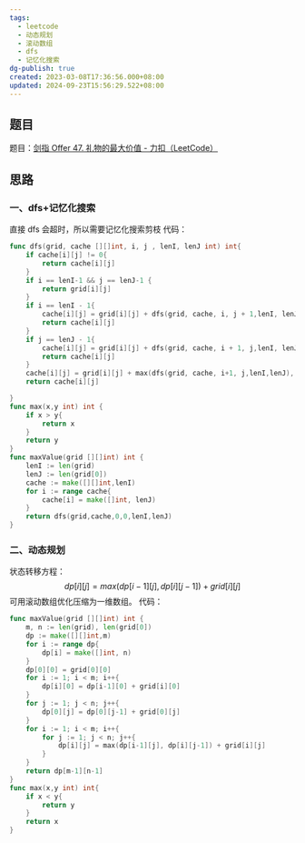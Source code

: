```yaml
---
tags:
  - leetcode
  - 动态规划
  - 滚动数组
  - dfs
  - 记忆化搜索
dg-publish: true
created: 2023-03-08T17:36:56.000+08:00
updated: 2024-09-23T15:56:29.522+08:00
---
```

## 题目
题目：[剑指 Offer 47. 礼物的最大价值 - 力扣（LeetCode）](https://leetcode.cn/problems/li-wu-de-zui-da-jie-zhi-lcof/)
## 思路
### 一、dfs+记忆化搜索
直接 dfs 会超时，所以需要记忆化搜索剪枝
代码：
```go
func dfs(grid, cache [][]int, i, j , lenI, lenJ int) int{
    if cache[i][j] != 0{
        return cache[i][j]
    }
    if i == lenI-1 && j == lenJ-1 {
        return grid[i][j]
    } 
    if i == lenI - 1{
        cache[i][j] = grid[i][j] + dfs(grid, cache, i, j + 1,lenI, lenJ)
        return cache[i][j]
    }
    if j == lenJ - 1{
        cache[i][j] = grid[i][j] + dfs(grid, cache, i + 1, j,lenI, lenJ)
        return cache[i][j]
    }
    cache[i][j] = grid[i][j] + max(dfs(grid, cache, i+1, j,lenI,lenJ), dfs(grid, cache, i, j+1,lenI, lenJ))
    return cache[i][j]

} 
func max(x,y int) int {
    if x > y{
        return x
    }
    return y
}
func maxValue(grid [][]int) int {
    lenI := len(grid)
    lenJ := len(grid[0])
    cache := make([][]int,lenI)
    for i := range cache{
        cache[i] = make([]int, lenJ)
    } 
    return dfs(grid,cache,0,0,lenI,lenJ)
}
```

### 二、动态规划
状态转移方程：
$$
dp[i][j] = max(dp[i-1][j],dp[i][j-1])+grid[i][j]
$$
可用滚动数组优化压缩为一维数组。
代码：
```go
func maxValue(grid [][]int) int {
    m, n := len(grid), len(grid[0])
    dp := make([][]int,m)
    for i := range dp{
        dp[i] = make([]int, n)
    }
    dp[0][0] = grid[0][0]
    for i := 1; i < m; i++{
        dp[i][0] = dp[i-1][0] + grid[i][0] 
    }
    for j := 1; j < n; j++{
        dp[0][j] = dp[0][j-1] + grid[0][j]
    }
    for i := 1; i < m; i++{
        for j := 1; j < n; j++{
            dp[i][j] = max(dp[i-1][j], dp[i][j-1]) + grid[i][j]
        }
    }
    return dp[m-1][n-1]
}
func max(x,y int) int{
    if x < y{
        return y
    }
    return x
}
```